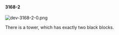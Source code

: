 #### 3168-2
![dev-3168-2-0.png](https://github.com/lil-lab/nlvr/raw/master/nlvr/dev/images/0/dev-3168-2-0.png "dev-3168-2-0.png")

There is a tower, which has exactly two black blocks.